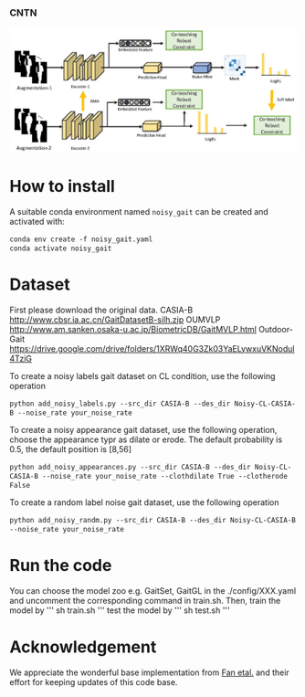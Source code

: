 ### CNTN
![Teaser image](./assets/pipeline.jpg)
# How to install
A suitable conda environment named `noisy_gait` can be created and activated with:

```
conda env create -f noisy_gait.yaml
conda activate noisy_gait
```

# Dataset
First please download the original data.
CASIA-B  http://www.cbsr.ia.ac.cn/GaitDatasetB-silh.zip
OUMVLP  http://www.am.sanken.osaka-u.ac.jp/BiometricDB/GaitMVLP.html
Outdoor-Gait  https://drive.google.com/drive/folders/1XRWq40G3Zk03YaELywxuVKNodul4TziG

To create a noisy labels gait dataset on CL condition, use the following operation 
```
python add_noisy_labels.py --src_dir CASIA-B --des_dir Noisy-CL-CASIA-B --noise_rate your_noise_rate
```
To create a noisy appearance gait dataset, use the following operation, choose the appearance typr as dilate or erode. The default probability is 0.5, the default position is [8,56]
```
python add_noisy_appearances.py --src_dir CASIA-B --des_dir Noisy-CL-CASIA-B --noise_rate your_noise_rate --clothdilate True --clotherode False
```
To create a random label noise gait dataset, use the following operation 
```
python add_noisy_randm.py --src_dir CASIA-B --des_dir Noisy-CL-CASIA-B --noise_rate your_noise_rate
```

# Run the code
You can choose the model zoo e.g. GaitSet, GaitGL in the ./config/XXX.yaml and uncomment the corresponding command in train.sh. Then,
train the model by
'''
sh train.sh
'''
test the model by
'''
sh test.sh
'''

# Acknowledgement
We appreciate the wonderful base implementation from [Fan etal.](https://github.com/ShiqiYu/OpenGait) and their effort for keeping updates of this code base. 

